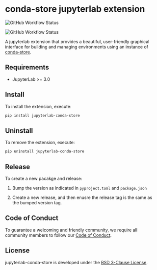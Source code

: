 # conda-store jupyterlab extension

![GitHub Workflow Status](https://img.shields.io/github/actions/workflow/status/conda-incubator/jupyterlab-conda-store/build.yml?label=Build%20Workflow&logo=GitHub&style=for-the-badge)

![GitHub Workflow Status](https://img.shields.io/github/actions/workflow/status/conda-incubator/jupyterlab-conda-store/build_and_deploy_release.yml?label=Deploy%20Workflow&logo=GitHub&style=for-the-badge)

A jupyterlab extension that provides a beautiful, user-friendly graphical interface for building and managing environments using an instance of [conda-store](https://github.com/conda-incubator/conda-store).

## Requirements

- JupyterLab >= 3.0

## Install

To install the extension, execute:

```bash
pip install jupyterlab-conda-store
```

## Uninstall

To remove the extension, execute:

```bash
pip uninstall jupyterlab-conda-store
```

## Release

To create a new pacakge and release:

1. Bump the version as indicated in `pyproject.toml` and `package.json`

2. Create a new release, and then enusre the release tag is the same as the bumped version tag.

## Code of Conduct

To guarantee a welcoming and friendly community, we require all community members to follow our [Code of Conduct](https://github.com/conda-incubator/governance/blob/main/CODE_OF_CONDUCT.md).

## License

jupyterlab-conda-store is developed under the [BSD 3-Clause License](./LICENSE).